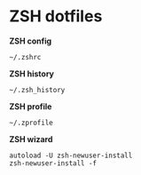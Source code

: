 # ZSH dotfiles


**ZSH config**
```
~/.zshrc
```

**ZSH history**
```
~/.zsh_history
```

**ZSH profile**
```
~/.zprofile
```

**ZSH wizard**
```
autoload -U zsh-newuser-install
zsh-newuser-install -f
```